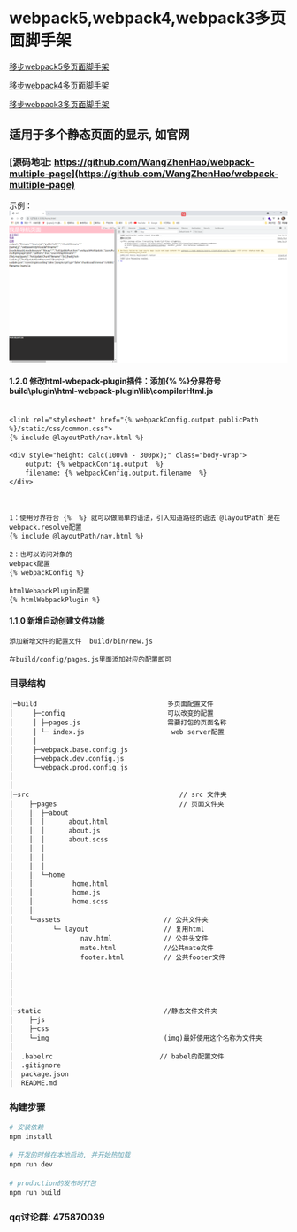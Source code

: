 # webpack5,webpack4,webpack3多页面脚手架

[移步webpack5多页面脚手架](https://github.com/WangZhenHao/webpack-multiple-page/tree/webpack5)

[移步webpack4多页面脚手架](https://github.com/WangZhenHao/webpack-multiple-page/tree/webpack4)

[移步webpack3多页面脚手架](https://github.com/WangZhenHao/webpack-multiple-page/tree/webpack3)

## 适用于多个静态页面的显示, 如官网   

### [源码地址: https://github.com/WangZhenHao/webpack-multiple-page](https://github.com/WangZhenHao/webpack-multiple-page)

示例：
![demo](https://github.com/WangZhenHao/webpack-multiple-page/raw/master/static/img/demo.jpg)

#### 1.2.0 修改html-wbepack-plugin插件：添加{%  %}分界符号 build\plugin\html-webpack-plugin\lib\compilerHtml.js

```

<link rel="stylesheet" href="{% webpackConfig.output.publicPath  %}/static/css/common.css">
{% include @layoutPath/nav.html %}

<div style="height: calc(100vh - 300px);" class="body-wrap">
    output: {% webpackConfig.output  %}
    filename: {% webpackConfig.output.filename  %}
</div>



1：使用分界符合 {%  %} 就可以做简单的语法，引入知道路径的语法`@layoutPath`是在webpack.resolve配置
{% include @layoutPath/nav.html %}

2：也可以访问对象的
webpack配置
{% webpackConfig %}

htmlWebapckPlugin配置
{% htmlWebpackPlugin %}

```


#### 1.1.0 新增自动创建文件功能
```
添加新增文件的配置文件  build/bin/new.js

在build/config/pages.js里面添加对应的配置即可
```

### 目录结构

```
│─build                                 多页面配置文件
│     ├─config                          可以改变的配置 
│     │ ├─pages.js                      需要打包的页面名称
│     │ └─ index.js                      web server配置
│     │ 
│     ├─webpack.base.config.js 
│     ├─webpack.dev.config.js
│     └─webpack.prod.config.js
│      
│     
│─src                                      // src 文件夹
│    ├─pages                               // 页面文件夹
│    │  ├─about
│    │  │      about.html
│    │  │      about.js
│    │  │      about.scss
│    │  │
│    │  │ 
│    │  │
│    │  └─home
│    │          home.html
│    │          home.js
│    │          home.scss
│    │
│    └─assets                          // 公共文件夹
│          └─ layout                   // 复用html     
│                 nav.html             // 公共头文件 
│                 mate.html            //公共mate文件
│                 footer.html          // 公共footer文件
│
│
│
│
│
│─static                               //静态文件文件夹
│    ├─js
│    ├─css
│    └─img                             (img)最好使用这个名称为文件夹
│
│  .babelrc                           // babel的配置文件
│  .gitignore
│  package.json
│  README.md

```



### 构建步骤
``` bash
# 安装依赖
npm install

# 开发的时候在本地启动, 并开始热加载
npm run dev

# production的发布时打包
npm run build
```

### qq讨论群: 475870039
